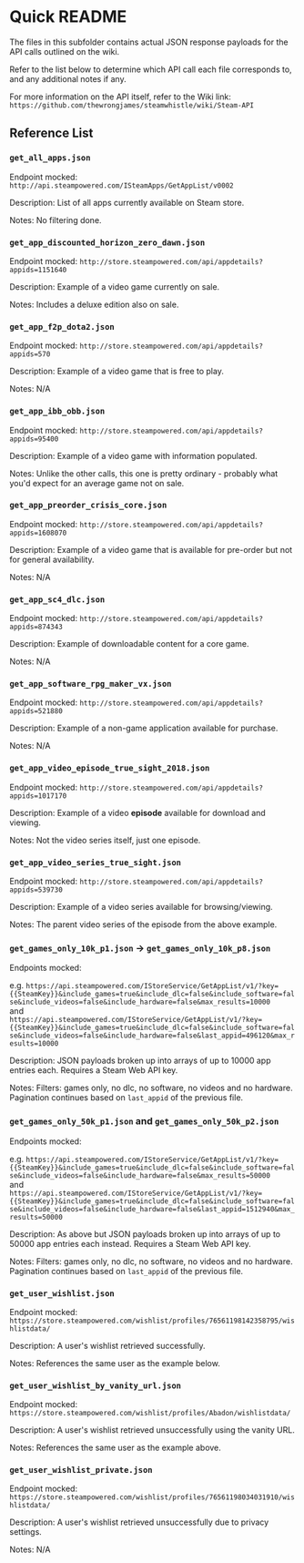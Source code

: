 # Quick README

The files in this subfolder contains actual JSON response payloads for the API calls outlined on the wiki.

Refer to the list below to determine which API call each file corresponds to, and any additional notes if any.

For more information on the API itself, refer to the Wiki link: `https://github.com/thewrongjames/steamwhistle/wiki/Steam-API`

## Reference List

### `get_all_apps.json`

Endpoint mocked: `http://api.steampowered.com/ISteamApps/GetAppList/v0002`

Description: List of all apps currently available on Steam store.

Notes: No filtering done.

### `get_app_discounted_horizon_zero_dawn.json`

Endpoint mocked: `http://store.steampowered.com/api/appdetails?appids=1151640`

Description: Example of a video game currently on sale.

Notes: Includes a deluxe edition also on sale.

### `get_app_f2p_dota2.json`

Endpoint mocked: `http://store.steampowered.com/api/appdetails?appids=570`

Description: Example of a video game that is free to play.

Notes: N/A

### `get_app_ibb_obb.json`

Endpoint mocked: `http://store.steampowered.com/api/appdetails?appids=95400`

Description: Example of a video game with information populated.

Notes: Unlike the other calls, this one is pretty ordinary - probably what you'd expect for an average game not on sale.

### `get_app_preorder_crisis_core.json`

Endpoint mocked: `http://store.steampowered.com/api/appdetails?appids=1608070`

Description: Example of a video game that is available for pre-order but not for general availability.

Notes: N/A

### `get_app_sc4_dlc.json`

Endpoint mocked: `http://store.steampowered.com/api/appdetails?appids=874343`

Description: Example of downloadable content for a core game.

Notes: N/A

### `get_app_software_rpg_maker_vx.json`

Endpoint mocked: `http://store.steampowered.com/api/appdetails?appids=521880`

Description: Example of a non-game application available for purchase.

Notes: N/A

### `get_app_video_episode_true_sight_2018.json`

Endpoint mocked: `http://store.steampowered.com/api/appdetails?appids=1017170`

Description: Example of a video **episode** available for download and viewing.

Notes: Not the video series itself, just one episode.

### `get_app_video_series_true_sight.json`

Endpoint mocked: `http://store.steampowered.com/api/appdetails?appids=539730`

Description: Example of a video series available for browsing/viewing.

Notes: The parent video series of the episode from the above example.

### `get_games_only_10k_p1.json` -> `get_games_only_10k_p8.json`

Endpoints mocked:

e.g. `https://api.steampowered.com/IStoreService/GetAppList/v1/?key={{SteamKey}}&include_games=true&include_dlc=false&include_software=false&include_videos=false&include_hardware=false&max_results=10000` \
and \
`https://api.steampowered.com/IStoreService/GetAppList/v1/?key={{SteamKey}}&include_games=true&include_dlc=false&include_software=false&include_videos=false&include_hardware=false&last_appid=496120&max_results=10000`

Description: JSON payloads broken up into arrays of up to 10000 app entries each. Requires a Steam Web API key.

Notes: Filters: games only, no dlc, no software, no videos and no hardware. Pagination continues based on `last_appid` of the previous file.

### `get_games_only_50k_p1.json` and `get_games_only_50k_p2.json`

Endpoints mocked:

e.g. `https://api.steampowered.com/IStoreService/GetAppList/v1/?key={{SteamKey}}&include_games=true&include_dlc=false&include_software=false&include_videos=false&include_hardware=false&max_results=50000` \
and \
`https://api.steampowered.com/IStoreService/GetAppList/v1/?key={{SteamKey}}&include_games=true&include_dlc=false&include_software=false&include_videos=false&include_hardware=false&last_appid=1512940&max_results=50000`

Description: As above but JSON payloads broken up into arrays of up to 50000 app entries each instead. Requires a Steam Web API key.

Notes: Filters: games only, no dlc, no software, no videos and no hardware. Pagination continues based on `last_appid` of the previous file.

### `get_user_wishlist.json`

Endpoint mocked: `https://store.steampowered.com/wishlist/profiles/76561198142358795/wishlistdata/`

Description: A user's wishlist retrieved successfully.

Notes: References the same user as the example below.

### `get_user_wishlist_by_vanity_url.json`

Endpoint mocked: `https://store.steampowered.com/wishlist/profiles/Abadon/wishlistdata/`

Description: A user's wishlist retrieved unsuccessfully using the vanity URL.

Notes: References the same user as the example above.

### `get_user_wishlist_private.json`

Endpoint mocked: `https://store.steampowered.com/wishlist/profiles/76561198034031910/wishlistdata/`

Description: A user's wishlist retrieved unsuccessfully due to privacy settings.

Notes: N/A
